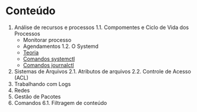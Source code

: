 # Conteúdo

1.  Análise de recursos e processos
  1.1. Compomentes e Ciclo de Vida dos Processos
    + Monitorar processo
    + Agendamentos
  1.2. O Systemd  
    + [Teoria](systemd_teoria.md)  
    + [Comandos systemctl](systemd.md)
    + [Comandos journalctl](journald_comandos.md) 
2.  Sistemas de Arquivos
  2.1. Atributos de arquivos
  2.2. Controle de Acesso (ACL)
3.  Trabalhando com Logs
4.  Redes
5. Gestão de Pacotes
6. Comandos
  6.1. Filtragem de conteúdo

